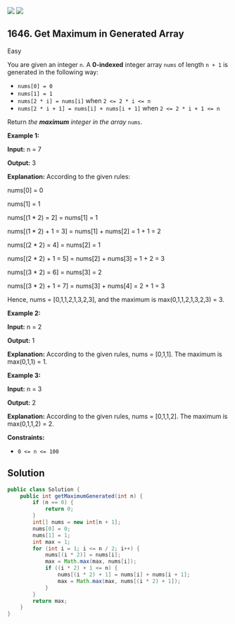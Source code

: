 [![](https://img.shields.io/github/stars/javadev/LeetCode-in-Java?label=Stars&style=flat-square)](https://github.com/javadev/LeetCode-in-Java)
[![](https://img.shields.io/github/forks/javadev/LeetCode-in-Java?label=Fork%20me%20on%20GitHub%20&style=flat-square)](https://github.com/javadev/LeetCode-in-Java/fork)

## 1646\. Get Maximum in Generated Array

Easy

You are given an integer `n`. A **0-indexed** integer array `nums` of length `n + 1` is generated in the following way:

*   `nums[0] = 0`
*   `nums[1] = 1`
*   `nums[2 * i] = nums[i]` when `2 <= 2 * i <= n`
*   `nums[2 * i + 1] = nums[i] + nums[i + 1]` when `2 <= 2 * i + 1 <= n`

Return _the **maximum** integer in the array_ `nums`.

**Example 1:**

**Input:** n = 7

**Output:** 3

**Explanation:** According to the given rules: 

nums[0] = 0 

nums[1] = 1

nums[(1 \* 2) = 2] = nums[1] = 1 

nums[(1 \* 2) + 1 = 3] = nums[1] + nums[2] = 1 + 1 = 2 

nums[(2 \* 2) = 4] = nums[2] = 1 

nums[(2 \* 2) + 1 = 5] = nums[2] + nums[3] = 1 + 2 = 3 

nums[(3 \* 2) = 6] = nums[3] = 2 

nums[(3 \* 2) + 1 = 7] = nums[3] + nums[4] = 2 + 1 = 3 

Hence, nums = [0,1,1,2,1,3,2,3], and the maximum is max(0,1,1,2,1,3,2,3) = 3.

**Example 2:**

**Input:** n = 2

**Output:** 1

**Explanation:** According to the given rules, nums = [0,1,1]. The maximum is max(0,1,1) = 1.

**Example 3:**

**Input:** n = 3

**Output:** 2

**Explanation:** According to the given rules, nums = [0,1,1,2]. The maximum is max(0,1,1,2) = 2.

**Constraints:**

*   `0 <= n <= 100`

## Solution

```java
public class Solution {
    public int getMaximumGenerated(int n) {
        if (n == 0) {
            return 0;
        }
        int[] nums = new int[n + 1];
        nums[0] = 0;
        nums[1] = 1;
        int max = 1;
        for (int i = 1; i <= n / 2; i++) {
            nums[(i * 2)] = nums[i];
            max = Math.max(max, nums[i]);
            if ((i * 2) + 1 <= n) {
                nums[(i * 2) + 1] = nums[i] + nums[i + 1];
                max = Math.max(max, nums[(i * 2) + 1]);
            }
        }
        return max;
    }
}
```